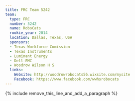 ```yaml
---
title: FRC Team 5242
team:
  type: FRC
  number: 5242
  name: RoboCats
  rookie_year: 2014
  location: Dallas, Texas, USA
  sponsors:
  - Texas Workforce Comission
  - Texas Instruments
  - Luminant Energy
  - Dell-EMC
  - Woodrow Wilson H S
  links:
    Website: http://woodrowrobocats56.wixsite.com/mysite
    Facebook: https://www.facebook.com/wwhsrobocats
---
```


{% include remove_this_line_and_add_a_paragraph %}